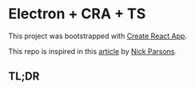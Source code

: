 # Electron + CRA + TS

This project was bootstrapped with [Create React App](https://github.com/facebook/create-react-app).

This repo is inspired in this [article](https://hackernoon.com/publishing-a-react-based-app-with-electron-and-nodejs-f5ec44169366) by [Nick Parsons](https://hackernoon.com/@nparsons08).

## TL;DR
